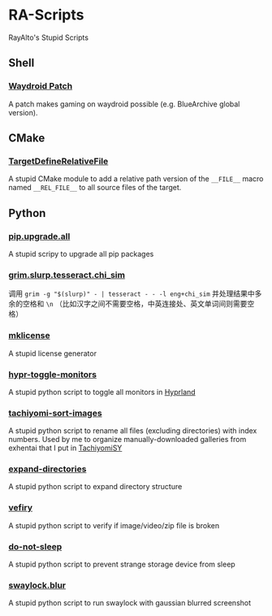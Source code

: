 # RA-Scripts

RayAlto's Stupid Scripts

## Shell

### [Waydroid Patch](./shell/waydroid.patch.sh)

A patch makes gaming on waydroid possible (e.g. BlueArchive global version).

## CMake

### [TargetDefineRelativeFile](./cmake/TargetDefineRelativeFile.cmake)

A stupid CMake module to add a relative path version of the `__FILE__` macro named `__REL_FILE__` to all source files of the target.

## Python

### [pip.upgrade.all](./python/pip.upgrade.all)

A stupid scripy to upgrade all pip packages

### [grim.slurp.tesseract.chi_sim](./python/grim.slurp.tesseract.chi_sim)

调用 `grim -g "$(slurp)" - | tesseract - - -l eng+chi_sim` 并处理结果中多余的空格和 `\n` （比如汉字之间不需要空格，中英连接处、英文单词间则需要空格）

### [mklicense](./python/mklicense)

A stupid license generator

### [hypr-toggle-monitors](./python/hypr.toggle.monitors)

A stupid python script to toggle all monitors in [Hyprland](https://hyprland.org)

### [tachiyomi-sort-images](./python/tachiyomi-sort-images)

A stupid python script to rename all files (excluding directories) with index numbers. Used by me to organize manually-downloaded galleries from exhentai that I put in [TachiyomiSY](https://github.com/jobobby04/tachiyomisy)

### [expand-directories](./python/expand-directory)

A stupid python script to expand directory structure

### [vefiry](./python/verify)

A stupid python script to verify if image/video/zip file is broken

### [do-not-sleep](./python/do-not-sleep)

A stupid python script to prevent strange storage device from sleep

### [swaylock.blur](./python/swaylock.blur)

A stupid python script to run swaylock with gaussian blurred screenshot
